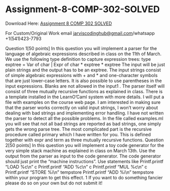 # Assignment-8-COMP-302-SOLVED

Download Here: [Assignment 8 COMP 302 SOLVED](https://jarviscodinghub.com/assignment/assignment-8-comp-302-solved/)

For Custom/Original Work email jarviscodinghub@gmail.com/whatsapp +1(541)423-7793

Question 1[50 points] In this question you will implement a parser for the language of
algebraic expressions described in class on the 11th of March. We use the following type
definition to capture expression trees:
type exptree = Var of char | Expr of char * exptree * exptree
The input will be just plain strings and the output has to be an exptree. The input strings
consist of simple algebraic expressions with + and * and one-character symbols that are
just lower-case letters. It is also possible to use parentheses in the input expressions. Blanks
are not allowed in the input1
. The parser itself will consist of three mutually recursive
functions as explained in class. There is a template installed in the LearnO’Caml system
with more details. I will put a file with examples on the course web page. I am interested
in making sure that the parser works correctly on valid input strings, I won’t worry about
dealing with bad strings and implementing error handling. I have not written the parser
to detect all the possible problems. In the file called examples.ml you will see that not all
bad strings are reported as bad strings, one simply gets the wrong parse tree. The most
complicated part is the recursive procedure called primary which I have written for you.
This is defined together with expr and term as three mutually recursive functions.
Question 2[50 points] In this question you will implement a toy code generator for the
very simple stack machine as explained in class on March 13th. Use the output from the
parser as input to the code generator. The code generator should just print the “machine
instructions”. Use statements like
Printf.printf “LOAD %c\n” c
Printf.printf “ADD %c\n” c
Printf.printf “MUL %c\n” c
Printf.printf “STORE %i\n” tempstore
Printf.printf “ADD %i\n” tempstore
within your program to get this effect.
1
If you want to do something fancier please do so on your own but do not submit it!

